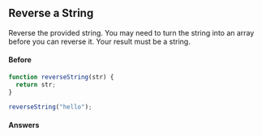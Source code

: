 ## Reverse a String

Reverse the provided string.
You may need to turn the string into an array before you can reverse it.
Your result must be a string.

#### Before

```javascript
function reverseString(str) {
  return str;
}

reverseString("hello");
```

#### Answers

```javascript


```